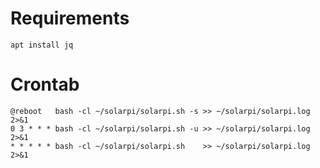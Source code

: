 # Requirements
    apt install jq

# Crontab
    @reboot   bash -cl ~/solarpi/solarpi.sh -s >> ~/solarpi/solarpi.log 2>&1
    0 3 * * * bash -cl ~/solarpi/solarpi.sh -u >> ~/solarpi/solarpi.log 2>&1
    * * * * * bash -cl ~/solarpi/solarpi.sh    >> ~/solarpi/solarpi.log 2>&1
